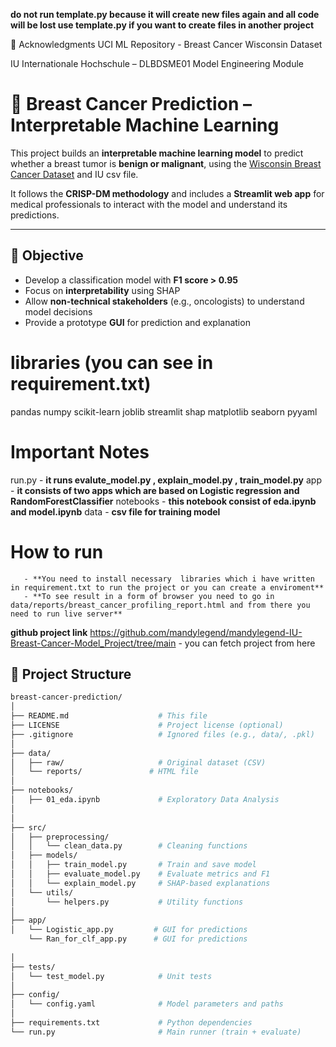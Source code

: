 **do not run template.py because it will create new files again and all code will be lost use template.py if you want to create files in another project**


🙏 Acknowledgments
UCI ML Repository - Breast Cancer Wisconsin Dataset

IU Internationale Hochschule – DLBDSME01 Model Engineering Module

# 🧠 Breast Cancer Prediction – Interpretable Machine Learning

This project builds an **interpretable machine learning model** to predict whether a breast tumor is **benign or malignant**, using the [Wisconsin Breast Cancer Dataset](https://archive.ics.uci.edu/ml/datasets/Breast+Cancer+Wisconsin+(Diagnostic)) and IU csv file.

It follows the **CRISP-DM methodology** and includes a **Streamlit web app** for medical professionals to interact with the model and understand its predictions.

---

## 📌 Objective

- Develop a classification model with **F1 score > 0.95**
- Focus on **interpretability** using SHAP
- Allow **non-technical stakeholders** (e.g., oncologists) to understand model decisions
- Provide a prototype **GUI** for prediction and explanation



# libraries (you can see in requirement.txt)
pandas
numpy
scikit-learn
joblib
streamlit
shap
matplotlib
seaborn
pyyaml



# Important Notes

run.py - **it runs evalute_model.py , explain_model.py , train_model.py**
app - **it consists of two apps which are based on Logistic regression and RandomForestClassifier**
notebooks - **this notebook consist of eda.ipynb and model.ipynb**
data - **csv file for training model**



# How to run 
       - **You need to install necessary  libraries which i have written in requirement.txt to run the project or you can create a enviroment**
       - **To see result in a form of browser you need to go in data/reports/breast_cancer_profiling_report.html and from there you need to run live server**
       

    

**github project link**
https://github.com/mandylegend/mandylegend-IU-Breast-Cancer-Model_Project/tree/main - you can fetch project from here 

## 🧱 Project Structure

```bash
breast-cancer-prediction/
│
├── README.md                    # This file
├── LICENSE                      # Project license (optional)
├── .gitignore                   # Ignored files (e.g., data/, .pkl)
│
├── data/
│   ├── raw/                     # Original dataset (CSV)
│   └── reports/               # HTML file
│
├── notebooks/
│   ├── 01_eda.ipynb             # Exploratory Data Analysis
│   
│
├── src/
│   ├── preprocessing/
│   │   └── clean_data.py        # Cleaning functions
│   ├── models/
│   │   ├── train_model.py       # Train and save model
│   │   ├── evaluate_model.py    # Evaluate metrics and F1
│   │   └── explain_model.py     # SHAP-based explanations
│   └── utils/
│       └── helpers.py           # Utility functions
│
├── app/
│   └── Logistic_app.py         # GUI for predictions
    └── Ran_for_clf_app.py      # GUI for predictions
    
│
├── tests/
│   └── test_model.py            # Unit tests
│
├── config/
│   └── config.yaml              # Model parameters and paths
│
├── requirements.txt             # Python dependencies
└── run.py                       # Main runner (train + evaluate)


